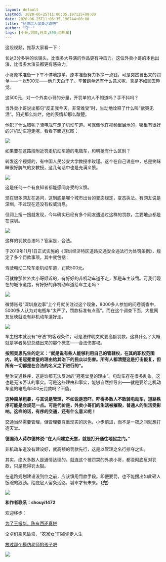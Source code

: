 ```yaml
---
layout: default
Lastmod: 2020-06-25T11:06:35.197125+00:00
date: 2020-06-25T11:06:35.196744+00:00
title: "给底层人留条活路吧"
author: "守一"
tags: [小哥,罚款,外卖,500,电瓶车]
---
```


这段视频，推荐大家看一下：

长达2分多钟的长镜头，比很多大导演的作品更有冲击力。这位外卖小哥的本色出演，比很多大演员都更有感染力。

小哥原本准备一下午不停地跑单，原本准备努力多挣一点钱，可是突然冒出来的罚单——一张500元——他几天白干了。辛苦跑单还有什么意义呢，真是不如回去睡觉。

这500元，对一个外卖小哥的分量，开罚单的人不知道吗？手不抖吗？

当外卖小哥说出那句“反正我今天，非常难受”时，生动地诠释了什么叫“欲哭无泪”。阳光那么灿烂，他的表情却那么酸楚。

他犯了什么错呢？骑电瓶车走了机动车道。可就像他在视频里展示的，哪里有很好的非机动车道走呢，看看下面这张图：

![](https://images.weserv.nl/?url=https%3A//mmbiz.qpic.cn/mmbiz_png/V5yOFuHg2BGd432VwicnWe88KE1RNOulx0wRHNkEZ1icibbZaIUx5pMA8oruNnmxTKnLO6wyicwVpoYkf21jd2Lxrw/640%3Fwx_fmt%3Dpng)

如果要在这路段附近罚走机动车道的电瓶车，和明抢有什么区别？

转发这个视频的，有中国人民公安大学教授李玫瑾。这个在自己讲座中，总是笑眯眯很好脾气的女教授，这几句话中也是充满义愤。

![](https://images.weserv.nl/?url=https%3A//mmbiz.qpic.cn/mmbiz_png/V5yOFuHg2BGd432VwicnWe88KE1RNOulxgDCuc9L6X5CfPIk4G1z19ENdRsFOapMarYCsbk8Tn7HMp2yUpUqIzA/640%3Fwx_fmt%3Dpng)

这是任何一个有良知者都能感同身受的义愤。

现在很多网友在追问，这到底是哪个城市出台的变态规定，变态执法。有网友说是深圳，不过现在还没有权威消息。

但网上搜一搜就发现，今年确实已经有多个网友遭遇过这样的罚款，主要地点都是在深圳。

![](https://images.weserv.nl/?url=https%3A//mmbiz.qpic.cn/mmbiz_png/V5yOFuHg2BGd432VwicnWe88KE1RNOulx7hichScVgWA8WtlwtaqKQkqRJVllWYRj6UPBPDoBFiaW2HdIhoH4tOog/640%3Fwx_fmt%3Dpng)

这样的罚款合法吗？答案是，合法。

于2019年11月1日正式实施的《深圳经济特区道路交通安全违法行为处罚条例》，规定了多个罚款事项，其中就包括：

驾驶电动二轮车走机动车道，罚款500元。

可就像那位外卖小哥倾诉的，有好好的非机动车道不走，那是车主该罚。可我们现在的城市道路，有好好的非机动车道给车主走吗？

![](https://images.weserv.nl/?url=https%3A//mmbiz.qpic.cn/mmbiz_png/V5yOFuHg2BGd432VwicnWe88KE1RNOulx9mZlXdS0PlRE5g3vjkgA7BOa0wmLAIGjwSWmoicAzSiaVaNhxsDJh1Kg/640%3Fwx_fmt%3Dpng)

微博账号“深圳身边事”上个月就关注过这个现象，8000多人参加的问卷调查中，5000多人认为对电瓶车“太严了，罚款标准有点高”。而在这个调查下面，大批网友反映就没有非机动车道好走。

![](https://images.weserv.nl/?url=https%3A//mmbiz.qpic.cn/mmbiz_png/V5yOFuHg2BGd432VwicnWe88KE1RNOulxjVjfibqPAicIez3a8mH3f3ap8jXpibnQiaWib6uIx9prhk5oUI3oD7Nxezg/640%3Fwx_fmt%3Dpng)

车主根本就没有“守法”的客观条件，可是法律明文就要高额罚款，这算什么？大概就是学者吴思总结出来的那个概念——合法伤害权。

**按照吴思先生的定义：“就是说有些人能够利用自己的管辖权，在其的职权范围内，利用冠冕堂皇的理由给其治下的民众以伤害。所有人都清楚这是打击报复，但所有一切都是在合法的名义之下进行的”。**

整治交通秩序，这是谁都无法反对的“冠冕堂皇的理由”。电动车存在很多乱象，这也是无法否认的事实。可是这些理由和事实，能够自然推导出——就是要给走机动车道的电瓶车500元罚款吗？不能。

**这种简单粗暴，与其说是管理，不如说是恐吓。吓得多数人不敢骑电动车，道路秩序可能是会规范一点。可是代价是，外卖小哥们的生活被摧毁，普通人的生活受影响。这样的话，有序的交通，还有什么意义呢！**

交通当然需要管理，但管理要尊重现实的灰色，小步前进，而不是一夜之间就想打造天堂。

**德国诗人荷尔德林说:“在人间建立天堂，就是打开通往地狱之门。”**

非机动车道没有建设好，就高额的罚款先行，这是以管理之名行掠夺之实。

其实，绝大多数人是通情达理的。就连这个被罚哭的外卖小哥，都没彻底反对罚款，只是觉得罚太狠。

在道路规划建设没到位之前，应该慎用罚款手段。即便要罚，也不能摆出如此砸人饭碗的狠劲。给底层人留条活路，城市才有未来。**（完）**

![](https://images.weserv.nl/?url=https%3A//mmbiz.qpic.cn/mmbiz_png/V5yOFuHg2BGd432VwicnWe88KE1RNOulxDPVtt8WEXruuvKZOsib9PppjFibcyeS1JmiaP0s44oz1iaJ4OTconvqVZg/640%3Fwx_fmt%3Dpng)

**和作者联系：shouyi1472**  

欢迎移步：  

[为了王振华，陈有西还真拼](http://mp.weixin.qq.com/s?__biz=MzU3MDQyMzIzMw==&mid=2247484518&idx=1&sn=b19a94b449d34477d7a1564edbf20c6f&chksm=fceee6c8cb996fde426be6fc680de8874116d2f3b940198fa904f99952013e6863e9bc6ce6b2&scene=21#wechat_redirect)  

[仝卓们乘风破浪，“农家女”们被偷走人生](http://mp.weixin.qq.com/s?__biz=MzU3MDQyMzIzMw==&mid=2247484487&idx=1&sn=8128490680b6a5fff1ace7c2de59e45c&chksm=fceee6e9cb996fffc51989edbc06224759a6fb123fd52febc768c7510fbb6d0d5c2e302641b6&scene=21#wechat_redirect)  

[放过那个模仿老师的孩子吧](http://mp.weixin.qq.com/s?__biz=MzU3MDQyMzIzMw==&mid=2247484468&idx=1&sn=b5ad1fcd45c959da4ef544ed13dda99a&chksm=fceee69acb996f8cfca849457fd321087441fa1ce711d66a78d3c273987d811f651e70d51c4d&scene=21#wechat_redirect)  

![](https://images.weserv.nl/?url=https%3A//mmbiz.qpic.cn/mmbiz_jpg/V5yOFuHg2BENa9pvjFEdXy3jQq9oYZhQsZoYsCwiaJERjSrcOBVYgtz4FMUQ6V35BqoOcGspIhUmHO7hdsBC5ZA/640%3Fwx_fmt%3Djpeg)

